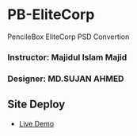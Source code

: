 # PB-EliteCorp
PencileBox EliteCorp PSD Convertion
### Instructor: Majidul Islam Majid
### Designer: MD.SUJAN AHMED

## Site Deploy

- [Live Demo](https://pb-elitecorp.netlify.app/)
